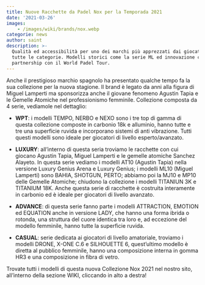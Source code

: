 ```yaml
---
title: Nuove Racchette da Padel Nox per la Temporada 2021
date: '2021-03-26'
images:
    - /images/wiki/brands/nox.webp
categorie: news
author: saint
description: >-
  Qualità ed accessibilità per uno dei marchi più apprezzati dai giocatori di
  tutte le categorie. Modelli storici come la serie ML ed innovazione come la
  partnership con il World Padel Tour. 
---
```


Anche il prestigioso marchio spagnolo ha presentato qualche tempo fa la sua collezione per la nuova stagione. Il brand è legato da anni alla figura di Miguel Lamperti ma sponsorizza anche il giovane fenomeno Agustin Tapia e le Gemelle Atomiche nel professionismo femminile. 
Collezione composta da 4 serie, vediamole nel dettaglio:

- **WPT**: i modelli TEMPO, NERBO e NEXO sono i tre top di gamma di questa collezione composte in carbonio 18k e alluminio, hanno tutte e tre una superficie ruvida e incorporano sistemi di anti vibrazione. Tutti questi modelli sono ideale per giocatori di livello esperto/avanzato. 

- **LUXURY**: all’interno di questa seria troviamo le racchette con cui giocano Agustin Tapia, Miguel Lamperti e le gemelle atomiche Sanchez Alayeto. In questa serie vediamo i modelli AT10 (Agustin Tapia) nella versione Luxury Genius Arena e Luxury Genius; i modelli ML10 (Miguel Lamperti) sono BAHIA, SHOTGUN, PERTO; abbiamo poi la MJ10 e MP10 delle Gemelle Atomiche; chiudono la collezione i modelli TITANIUN 3K e TITANIUM 18K. Anche questa serie di racchette è costruita interamente in carbonio ed è ideale per giocatori di livello avanzato.

- **ADVANCE**: di questa serie fanno parte i modelli ATTRACTION, EMOTION ed EQUATION anche in versione LADY, che hanno una forma ibrida o rotonda, una struttura del cuore identica tra loro e, ad eccezione del modello femminile, hanno tutte la superficie ruvida.

- **CASUAL**: serie dedicata ai giocatori di livello amatoriale, troviamo i modelli DRONE, X-ONE C.6 e SILHOUETTE 6, quest’ultimo modello è diretta al pubblico femminile, hanno una composizione interna in gomma HR3 e una composizione in fibra di vetro. 

Trovate tutti i modelli di questa nuova Collezione Nox 2021 nel nostro sito, all’interno della sezione WIKI, cliccando in alto a destra!
